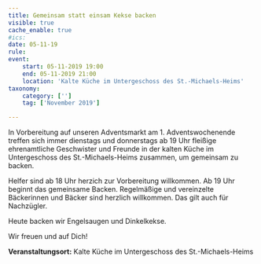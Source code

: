 ```yaml
---
title: Gemeinsam statt einsam Kekse backen
visible: true
cache_enable: true
#ics: 
date: 05-11-19
rule: 
event:
	start: 05-11-2019 19:00
	end: 05-11-2019 21:00
	location: 'Kalte Küche im Untergeschoss des St.-Michaels-Heims'
taxonomy:
	category: ['']
	tag: ['November 2019']

---
```

In Vorbereitung auf unseren Adventsmarkt am 1. Adventswochenende treffen sich immer dienstags und donnerstags ab 19 Uhr fleißige ehrenamtliche Geschwister und Freunde in der kalten Küche im Untergeschoss des St.-Michaels-Heims zusammen, um gemeinsam zu backen.

Helfer sind ab 18 Uhr herzich zur Vorbereitung willkommen. Ab 19 Uhr beginnt das gemeinsame Backen. Regelmäßige und vereinzelte Bäckerinnen und Bäcker sind herzlich willkommen. Das gilt auch für Nachzügler.

Heute backen wir Engelsaugen und Dinkelkekse.

Wir freuen und auf Dich!


**Veranstaltungsort:** Kalte Küche im Untergeschoss des St.-Michaels-Heims

